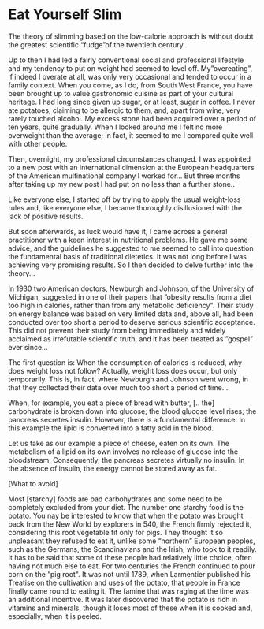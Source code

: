 # Eat Yourself Slim

The theory of slimming based on the low-calorie approach is without
doubt the greatest scientific “fudge”of the twentieth century...

Up to then I had led a fairly conventional social and professional
lifestyle and my tendency to put on weight had seemed to level
off. My”overeating”, if indeed I overate at all, was only very
occasional and tended to occur in a family context. When you come, as
I do, from South West France, you have been brought up to value
gastronomic cuisine as part of your cultural heritage. I had long
since given up sugar, or at least, sugar in coffee. I never ate
potatoes, claiming to be allergic to them, and, apart from wine, very
rarely touched alcohol.  My excess stone had been acquired over a
period of ten years, quite gradually. When I looked around me I felt
no more overweight than the average; in fact, it seemed to me I
compared quite well with other people.

Then, overnight, my professional circumstances changed. I was
appointed to a new post with an international dimension at the
European headquarters of the American multinational company I worked
for... But three months after taking up my new post I had put on no
less than a further stone..

Like everyone else, I started off by trying to apply the usual
weight-loss rules and, like everyone else, I became thoroughly
disillusioned with the lack of positive results.

But soon afterwards, as luck would have it, I came across a general
practitioner with a keen interest in nutritional problems. He gave me
some advice, and the guidelines he suggested to me seemed to call into
question the fundamental basis of traditional dietetics.  It was not
long before I was achieving very promising results. So I then decided
to delve further into the theory...

In 1930 two American doctors, Newburgh and Johnson, of the University
of Michigan, suggested in one of their papers that ”obesity results
from a diet too high in calories, rather than from any metabolic
deficiency". Their study on energy balance was based on very limited
data and, above all, had been conducted over too short a period to
deserve serious scientific acceptance. This did not prevent their
study from being immediately and widely acclaimed as irrefutable
scientific truth, and it has been treated as ”gospel” ever since...

The first question is: When the consumption of calories is reduced,
why does weight loss not follow? Actually, weight loss does occur, but
only temporarily. This is, in fact, where Newburgh and Johnson went
wrong, in that they collected their data over much too short a period
of time...

When, for example, you eat a piece of bread with butter, [.. the]
carbohydrate is broken down into glucose; the blood glucose level
rises; the pancreas secretes insulin. However, there is a fundamental
difference. In this example the lipid is converted into a fatty acid
in the blood.

Let us take as our example a piece of cheese, eaten on its own. The
metabolism of a lipid on its own involves no release of glucose into
the bloodstream. Consequently, the pancreas secretes virtually no
insulin. In the absence of insulin, the energy cannot be stored away
as fat.

[What to avoid]

<a name='potato'/>

Most [starchy] foods are bad carbohydrates and some need to be
completely excluded from your diet. The number one starchy food is the
potato. You nay be interested to know that when the potato was brought
back from the New World by explorers in 540, the French firmly
rejected it, considering this root vegetable fit only for pigs. They
thought it so unpleasant they refused to eat it, unlike some
“northern” European peoples, such as the Germans, the Scandinavians
and the Irish, who took to it readily. It has to be said that some of
these people had relatively little choice, often having not much else
to eat.  For two centuries the French continued to pour corn on the
”pig root". It was not until 1789, when Larmentier published his
Treatise on the cultivation and uses of the potato, that people in
France finally came round to eating it.  The famine that was raging at
the time was an additional incentive. It was later discovered that the
potato is rich in vitamins and minerals, though it loses most of these
when it is cooked and, especially, when it is peeled.


